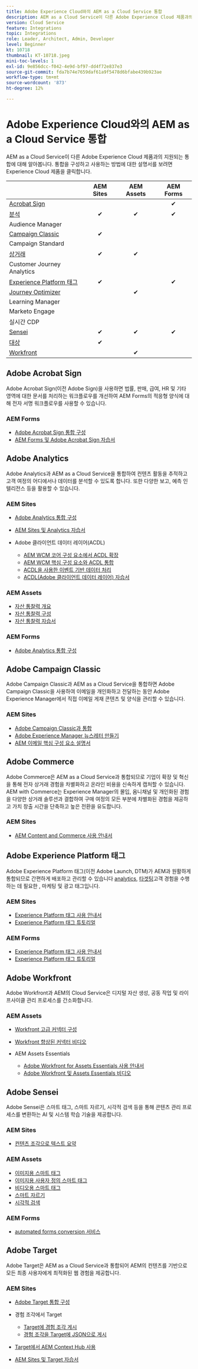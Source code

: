 ```yaml
---
title: Adobe Experience Cloud와의 AEM as a Cloud Service 통합
description: AEM as a Cloud Service이 다른 Adobe Experience Cloud 제품과의 지원되는 통합에 대해 알아봅니다.
version: Cloud Service
feature: Integrations
topic: Integrations
role: Leader, Architect, Admin, Developer
level: Beginner
kt: 10718
thumbnail: KT-10718.jpeg
mini-toc-levels: 1
exl-id: 9e856dcc-f042-4e9d-bf97-dd4f72e837e3
source-git-commit: fda7b74e7659daf61a9f5478d6bfabe439b923ae
workflow-type: tm+mt
source-wordcount: '873'
ht-degree: 12%

---
```


# Adobe Experience Cloud와의 AEM as a Cloud Service 통합

AEM as a Cloud Service이 다른 Adobe Experience Cloud 제품과의 지원되는 통합에 대해 알아봅니다.
통합을 구성하고 사용하는 방법에 대한 설명서를 보려면 Experience Cloud 제품을 클릭합니다.

|  | AEM Sites | AEM Assets | AEM Forms |
|-------------------------------------------------------------------|:---------:|:----------:|:---------:|
| [Acrobat Sign](#adobe-acrobat-sign) |  |  | ✔ |
| [분석](#adobe-analytics) | ✔ | ✔ | ✔ |
| Audience Manager |  |  |  |
| [Campaign Classic](#adobe-campaign-classic) | ✔ |  |  |
| Campaign Standard |  |  |  |
| [상거래](#adobe-commerce) | ✔ | ✔ |  |
| Customer Journey Analytics |  |  |  |
| [Experience Platform 태그](#adobe-experience-platform-tags) | ✔ |  | ✔ |
| [Journey Optimizer](#adobe-journey-optimizer) |  | ✔ |  |
| Learning Manager |  |  |  |
| Marketo Engage |  |  |  |
| 실시간 CDP |  |  |  |
| [Sensei](#adobe-sensei) | ✔ | ✔ | ✔ |
| [대상](#adobe-target) | ✔ |  |  |
| [Workfront](#adobe-workfront) |  | ✔ |  |


## Adobe Acrobat Sign

Adobe Acrobat Sign(이전 Adobe Sign)을 사용하면 법률, 판매, 급여, HR 및 기타 영역에 대한 문서를 처리하는 워크플로우를 개선하여 AEM Forms의 적응형 양식에 대해 전자 서명 워크플로우를 사용할 수 있습니다.

### AEM Forms

+ [Adobe Acrobat Sign 통합 구성](https://experienceleague.adobe.com/docs/experience-manager-cloud-service/content/forms/adobe-sign-integration-adaptive-forms.html)
+ [AEM Forms 및 Adobe Acrobat Sign 자습서](https://experienceleague.adobe.com/docs/experience-manager-learn/forms/forms-and-sign/introduction.html)

## Adobe Analytics

Adobe Analytics과 AEM as a Cloud Service을 통합하여 컨텐츠 활동을 추적하고 고객 여정의 어디에서나 데이터를 분석할 수 있도록 합니다. 또한 다양한 보고, 예측 인텔리전스 등을 활용할 수 있습니다.

### AEM Sites

+ [Adobe Analytics 통합 구성](https://experienceleague.adobe.com/docs/experience-manager-cloud-service/content/sites/integrations/integrating-adobe-analytics.html)
+ [AEM Sites 및 Analytics 자습서](https://experienceleague.adobe.com/docs/experience-manager-learn/sites/integrations/analytics/collect-data-analytics.html)
+ Adobe 클라이언트 데이터 레이어(ACDL)

   + [AEM WCM 코어 구성 요소에서 ACDL 확장](https://experienceleague.adobe.com/docs/experience-manager-core-components/using/developing/data-layer/extending.html)
   + [AEM WCM 핵심 구성 요소와 ACDL 통합](https://experienceleague.adobe.com/docs/experience-manager-core-components/using/developing/data-layer/integrations.html)
   + [ACDL을 사용한 이벤트 기반 데이터 처리](https://experienceleague.adobe.com/docs/adobe-developers-live-events/events/2021/oct2021/adobe-client-data-layer.html)
   + [ACDL(Adobe 클라이언트 데이터 레이어) 자습서](https://experienceleague.adobe.com/docs/experience-manager-learn/sites/integrations/adobe-client-data-layer/data-layer-overview.html)

### AEM Assets

+ [자산 통찰력 개요](https://experienceleague.adobe.com/docs/experience-manager-cloud-service/content/assets/manage/assets-insights.html)
+ [자산 통찰력 구성](https://experienceleague.adobe.com/docs/experience-manager-cloud-service/content/assets/manage/assets-insights.html#configure-asset-insights)
+ [자산 통찰력 자습서](https://experienceleague.adobe.com/docs/experience-manager-learn/assets/advanced/asset-insights-launch-tutorial.html)

### AEM Forms

+ [Adobe Analytics 통합 구성](https://experienceleague.adobe.com/docs/experience-manager-cloud-service/content/forms/integrate-aem-forms-with-adobe-analytics.html)

## Adobe Campaign Classic

Adobe Campaign Classic과 AEM as a Cloud Service을 통합하면 Adobe Campaign Classic을 사용하여 이메일을 개인화하고 전달하는 동안 Adobe Experience Manager에서 직접 이메일 게재 콘텐츠 및 양식을 관리할 수 있습니다.

### AEM Sites

+ [Adobe Campaign Classic과 통합](https://experienceleague.adobe.com/docs/experience-manager-cloud-service/content/sites/integrations/integrating-campaign-classic.html#configure-user)
+ [Adobe Experience Manager 뉴스레터 만들기](https://experienceleague.adobe.com/docs/experience-manager-cloud-service/content/sites/integrations/creating-newsletter.html)
+ [AEM 이메일 핵심 구성 요소 설명서](https://github.com/adobe/aem-core-email-components#aem-email-core-components)

## Adobe Commerce

Adobe Commerce은 AEM as a Cloud Service과 통합되므로 기업이 확장 및 혁신을 통해 전자 상거래 경험을 차별화하고 온라인 비용을 신속하게 캡처할 수 있습니다. AEM with Commerce는 Experience Manager의 몰입, 옴니채널 및 개인화된 경험을 다양한 상거래 솔루션과 결합하여 구매 여정의 모든 부분에 차별화된 경험을 제공하고 가치 창출 시간을 단축하고 높은 전환을 유도합니다.

### AEM Sites

+ [AEM Content and Commerce 사용 안내서](https://experienceleague.adobe.com/docs/experience-manager-cloud-service/content/content-and-commerce/home.html)


## Adobe Experience Platform 태그

Adobe Experience Platform 태그(이전 Adobe Launch, DTM)가 AEM과 원활하게 통합되므로 간편하게 배포하고 관리할 수 있습니다 [analytics](#adobe-analytics), [타겟팅](#adobe-target)고객 경험을 수행하는 데 필요한 , 마케팅 및 광고 태그입니다.

### AEM Sites

+ [Experience Platform 태그 사용 안내서](https://experienceleague.adobe.com/docs/experience-platform/tags/home.html)
+ [Experience Platform 태그 튜토리얼](https://experienceleague.adobe.com/docs/experience-manager-learn/sites/integrations/experience-platform-launch/overview.html)

### AEM Forms

+ [Experience Platform 태그 사용 안내서](https://experienceleague.adobe.com/docs/experience-platform/tags/home.html)
+ [Experience Platform 태그 튜토리얼](https://experienceleague.adobe.com/docs/experience-manager-learn/sites/integrations/experience-platform-launch/overview.html)


## Adobe Workfront

Adobe Workfront과 AEM의 Cloud Service은 디지털 자산 생성, 공동 작업 및 라이프사이클 관리 프로세스를 간소화합니다.

### AEM Assets

+ [Workfront 고급 커넥터 구성](https://experienceleague.adobe.com/docs/experience-manager-learn/assets-essentials/workfront/configure.html)
+ [Workfront 향상된 커넥터 비디오](https://experienceleague.adobe.com/docs/experience-manager-learn/assets/workfront/enhanced-connector/basics.html)
+ AEM Assets Essentials

   + [Adobe Workfront for Assets Essentials 사용 안내서](https://one.workfront.com/s/document-item?bundleId=the-new-workfront-experience&amp;topicId=Content%2FDocuments%2FAdobe_Workfront_for_Experience_Manager_Assets_Essentials%2F_workfront-for-aem-asset-essentials.htm)
   + [Adobe Workfront 및 Assets Essentials 비디오](https://experienceleague.adobe.com/docs/experience-manager-learn/assets-essentials/workfront/configure.html)

## Adobe Sensei

Adobe Sensei은 스마트 태그, 스마트 자르기, 시각적 검색 등을 통해 콘텐츠 관리 프로세스를 변환하는 AI 및 시스템 학습 기술을 제공합니다.

### AEM Sites

+ [컨텐츠 조각으로 텍스트 요약](https://experienceleague.adobe.com/docs/experience-manager-cloud-service/content/sites/administering/content-fragments/content-fragments-variations.html#summarizing-text)

### AEM Assets

+ [이미지용 스마트 태그](https://experienceleague.adobe.com/docs/experience-manager-learn/assets/metadata/image-smart-tags.html)
+ [이미지용 사용자 정의 스마트 태그](https://experienceleague.adobe.com/docs/experience-manager-learn/assets/metadata/custom-smart-tags.html)
+ [비디오용 스마트 태그](https://experienceleague.adobe.com/docs/experience-manager-learn/assets/metadata/video-smart-tags.html)
+ [스마트 자르기](https://experienceleague.adobe.com/docs/experience-manager-learn/assets/dynamic-media/smart-crop-feature-video-use.html)
+ [시각적 검색](https://experienceleague.adobe.com/docs/experience-manager-learn/assets/search-and-discovery/search.html)

### AEM Forms

+ [automated forms conversion 서비스](https://experienceleague.adobe.com/docs/aem-forms-automated-conversion-service/using/configure-service.html)


## Adobe Target

Adobe Target은 AEM as a Cloud Service과 통합되어 AEM의 컨텐츠를 기반으로 모든 최종 사용자에게 최적화된 웹 경험을 제공합니다.

### AEM Sites

+ [Adobe Target 통합 구성](https://experienceleague.adobe.com/docs/experience-manager-cloud-service/content/sites/integrations/integrating-adobe-target.html)
+ 경험 조각에서 Target

   + [Target에 경험 조각 게시](https://experienceleague.adobe.com/docs/experience-manager-cloud-service/content/sites/integrations/integrating-adobe-target.html)
   + [경험 조각을 Target에 JSON으로 게시](https://experienceleague.adobe.com/docs/experience-manager-cloud-service/content/sites/integrations/integrating-adobe-target.html)

+ [Target에서 AEM Context Hub 사용](https://experienceleague.adobe.com/docs/experience-manager-cloud-service/content/sites/authoring/personalization/audiences.html#creating-an-adobe-target-audience-using-the-audience-console)
+ [AEM Sites 및 Target 자습서](https://experienceleague.adobe.com/docs/experience-manager-learn/sites/integrations/target/overview.html)

